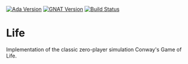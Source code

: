 [![Ada Version](https://img.shields.io/badge/ada-2012-02f88c.svg)](http://www.ada2012.org/)
[![GNAT Version](https://img.shields.io/badge/gnat-2017-015a71.svg)](http://libre.adacore.com/tools/gnat-gpl-edition/)
[![Build Status](https://travis-ci.org/rkoeninger/life.svg?branch=master)](https://travis-ci.org/rkoeninger/life)

# Life

Implementation of the classic zero-player simulation Conway's Game of Life.
